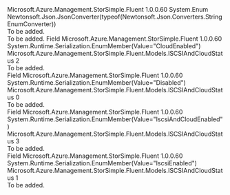 <Type Name="ISCSIAndCloudStatus" FullName="Microsoft.Azure.Management.StorSimple.Fluent.Models.ISCSIAndCloudStatus">
  <TypeSignature Language="C#" Value="public enum ISCSIAndCloudStatus" />
  <TypeSignature Language="ILAsm" Value=".class public auto ansi sealed ISCSIAndCloudStatus extends System.Enum" />
  <TypeSignature Language="DocId" Value="T:Microsoft.Azure.Management.StorSimple.Fluent.Models.ISCSIAndCloudStatus" />
  <TypeSignature Language="VB.NET" Value="Public Enum ISCSIAndCloudStatus" />
  <TypeSignature Language="F#" Value="type ISCSIAndCloudStatus = " />
  <AssemblyInfo>
    <AssemblyName>Microsoft.Azure.Management.StorSimple.Fluent</AssemblyName>
    <AssemblyVersion>1.0.0.60</AssemblyVersion>
  </AssemblyInfo>
  <Base>
    <BaseTypeName>System.Enum</BaseTypeName>
  </Base>
  <Attributes>
    <Attribute>
      <AttributeName>Newtonsoft.Json.JsonConverter(typeof(Newtonsoft.Json.Converters.StringEnumConverter))</AttributeName>
    </Attribute>
  </Attributes>
  <Docs>
    <summary>To be added.</summary>
    <remarks>To be added.</remarks>
  </Docs>
  <Members>
    <Member MemberName="CloudEnabled">
      <MemberSignature Language="C#" Value="CloudEnabled" />
      <MemberSignature Language="ILAsm" Value=".field public static literal valuetype Microsoft.Azure.Management.StorSimple.Fluent.Models.ISCSIAndCloudStatus CloudEnabled = int32(2)" />
      <MemberSignature Language="DocId" Value="F:Microsoft.Azure.Management.StorSimple.Fluent.Models.ISCSIAndCloudStatus.CloudEnabled" />
      <MemberSignature Language="VB.NET" Value="CloudEnabled" />
      <MemberSignature Language="F#" Value="CloudEnabled = 2" Usage="Microsoft.Azure.Management.StorSimple.Fluent.Models.ISCSIAndCloudStatus.CloudEnabled" />
      <MemberType>Field</MemberType>
      <AssemblyInfo>
        <AssemblyName>Microsoft.Azure.Management.StorSimple.Fluent</AssemblyName>
        <AssemblyVersion>1.0.0.60</AssemblyVersion>
      </AssemblyInfo>
      <Attributes>
        <Attribute>
          <AttributeName>System.Runtime.Serialization.EnumMember(Value="CloudEnabled")</AttributeName>
        </Attribute>
      </Attributes>
      <ReturnValue>
        <ReturnType>Microsoft.Azure.Management.StorSimple.Fluent.Models.ISCSIAndCloudStatus</ReturnType>
      </ReturnValue>
      <MemberValue>2</MemberValue>
      <Docs>
        <summary>To be added.</summary>
      </Docs>
    </Member>
    <Member MemberName="Disabled">
      <MemberSignature Language="C#" Value="Disabled" />
      <MemberSignature Language="ILAsm" Value=".field public static literal valuetype Microsoft.Azure.Management.StorSimple.Fluent.Models.ISCSIAndCloudStatus Disabled = int32(0)" />
      <MemberSignature Language="DocId" Value="F:Microsoft.Azure.Management.StorSimple.Fluent.Models.ISCSIAndCloudStatus.Disabled" />
      <MemberSignature Language="VB.NET" Value="Disabled" />
      <MemberSignature Language="F#" Value="Disabled = 0" Usage="Microsoft.Azure.Management.StorSimple.Fluent.Models.ISCSIAndCloudStatus.Disabled" />
      <MemberType>Field</MemberType>
      <AssemblyInfo>
        <AssemblyName>Microsoft.Azure.Management.StorSimple.Fluent</AssemblyName>
        <AssemblyVersion>1.0.0.60</AssemblyVersion>
      </AssemblyInfo>
      <Attributes>
        <Attribute>
          <AttributeName>System.Runtime.Serialization.EnumMember(Value="Disabled")</AttributeName>
        </Attribute>
      </Attributes>
      <ReturnValue>
        <ReturnType>Microsoft.Azure.Management.StorSimple.Fluent.Models.ISCSIAndCloudStatus</ReturnType>
      </ReturnValue>
      <MemberValue>0</MemberValue>
      <Docs>
        <summary>To be added.</summary>
      </Docs>
    </Member>
    <Member MemberName="IscsiAndCloudEnabled">
      <MemberSignature Language="C#" Value="IscsiAndCloudEnabled" />
      <MemberSignature Language="ILAsm" Value=".field public static literal valuetype Microsoft.Azure.Management.StorSimple.Fluent.Models.ISCSIAndCloudStatus IscsiAndCloudEnabled = int32(3)" />
      <MemberSignature Language="DocId" Value="F:Microsoft.Azure.Management.StorSimple.Fluent.Models.ISCSIAndCloudStatus.IscsiAndCloudEnabled" />
      <MemberSignature Language="VB.NET" Value="IscsiAndCloudEnabled" />
      <MemberSignature Language="F#" Value="IscsiAndCloudEnabled = 3" Usage="Microsoft.Azure.Management.StorSimple.Fluent.Models.ISCSIAndCloudStatus.IscsiAndCloudEnabled" />
      <MemberType>Field</MemberType>
      <AssemblyInfo>
        <AssemblyName>Microsoft.Azure.Management.StorSimple.Fluent</AssemblyName>
        <AssemblyVersion>1.0.0.60</AssemblyVersion>
      </AssemblyInfo>
      <Attributes>
        <Attribute>
          <AttributeName>System.Runtime.Serialization.EnumMember(Value="IscsiAndCloudEnabled")</AttributeName>
        </Attribute>
      </Attributes>
      <ReturnValue>
        <ReturnType>Microsoft.Azure.Management.StorSimple.Fluent.Models.ISCSIAndCloudStatus</ReturnType>
      </ReturnValue>
      <MemberValue>3</MemberValue>
      <Docs>
        <summary>To be added.</summary>
      </Docs>
    </Member>
    <Member MemberName="IscsiEnabled">
      <MemberSignature Language="C#" Value="IscsiEnabled" />
      <MemberSignature Language="ILAsm" Value=".field public static literal valuetype Microsoft.Azure.Management.StorSimple.Fluent.Models.ISCSIAndCloudStatus IscsiEnabled = int32(1)" />
      <MemberSignature Language="DocId" Value="F:Microsoft.Azure.Management.StorSimple.Fluent.Models.ISCSIAndCloudStatus.IscsiEnabled" />
      <MemberSignature Language="VB.NET" Value="IscsiEnabled" />
      <MemberSignature Language="F#" Value="IscsiEnabled = 1" Usage="Microsoft.Azure.Management.StorSimple.Fluent.Models.ISCSIAndCloudStatus.IscsiEnabled" />
      <MemberType>Field</MemberType>
      <AssemblyInfo>
        <AssemblyName>Microsoft.Azure.Management.StorSimple.Fluent</AssemblyName>
        <AssemblyVersion>1.0.0.60</AssemblyVersion>
      </AssemblyInfo>
      <Attributes>
        <Attribute>
          <AttributeName>System.Runtime.Serialization.EnumMember(Value="IscsiEnabled")</AttributeName>
        </Attribute>
      </Attributes>
      <ReturnValue>
        <ReturnType>Microsoft.Azure.Management.StorSimple.Fluent.Models.ISCSIAndCloudStatus</ReturnType>
      </ReturnValue>
      <MemberValue>1</MemberValue>
      <Docs>
        <summary>To be added.</summary>
      </Docs>
    </Member>
  </Members>
</Type>